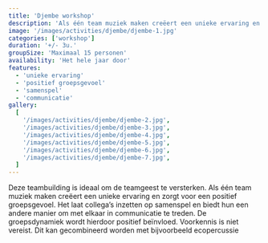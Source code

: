 ```yaml
---
title: 'Djembe workshop'
description: 'Als één team muziek maken creëert een unieke ervaring en zorgt voor een positief groepsgevoel.'
image: '/images/activities/djembe/djembe-1.jpg'
categories: ['workshop']
duration: '+/- 3u.'
groupSize: 'Maximaal 15 personen'
availability: 'Het hele jaar door'
features:
  - 'unieke ervaring'
  - 'positief groepsgevoel'
  - 'samenspel'
  - 'communicatie'
gallery:
  [
    '/images/activities/djembe/djembe-2.jpg',
    '/images/activities/djembe/djembe-3.jpg',
    '/images/activities/djembe/djembe-4.jpg',
    '/images/activities/djembe/djembe-5.jpg',
    '/images/activities/djembe/djembe-6.jpg',
    '/images/activities/djembe/djembe-7.jpg',
  ]
---
```


Deze teambuilding is ideaal om de teamgeest te versterken. Als één team muziek maken creëert een unieke ervaring en zorgt voor een positief groepsgevoel. Het laat collega’s inzetten op samenspel en biedt hun een andere manier om met elkaar in communicatie te treden. De groepsdynamiek wordt hierdoor positief beïnvloed. Voorkennis is niet vereist. Dit kan gecombineerd worden met bijvoorbeeld ecopercussie
